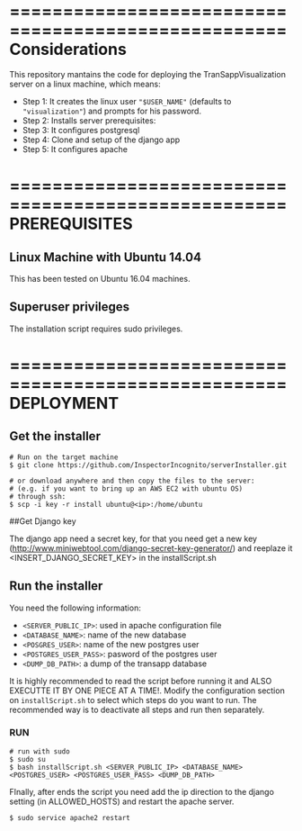 ====================================================
Considerations
====================================================

This repository mantains the code for deploying the TranSappVisualization server on a linux machine, which means:

- Step 1: It creates the linux user `"$USER_NAME"` (defaults to `"visualization"`) and prompts for his password.
- Step 2: Installs server prerequisites: 
- Step 3: It configures postgresql
- Step 4: Clone and setup of the django app
- Step 5: It configures apache


====================================================
PREREQUISITES
====================================================

## Linux Machine with Ubuntu 14.04

This has been tested on Ubuntu 16.04 machines.

## Superuser privileges

The installation script requires sudo privileges.


====================================================
DEPLOYMENT
====================================================

## Get the installer

```(bash)
# Run on the target machine
$ git clone https://github.com/InspectorIncognito/serverInstaller.git

# or download anywhere and then copy the files to the server:
# (e.g. if you want to bring up an AWS EC2 with ubuntu OS)
# through ssh:
$ scp -i key -r install ubuntu@<ip>:/home/ubuntu
```
##Get Django key

The django app need a secret key, for that you need get a new key (http://www.miniwebtool.com/django-secret-key-generator/) and reeplaze it
<INSERT_DJANGO_SECRET_KEY> in the installScript.sh


## Run the installer

You need the following information:
- `<SERVER_PUBLIC_IP>`: used in apache configuration file
- `<DATABASE_NAME>`: name of the new database
- `<POSGRES_USER>`: name of the new postgres user
- `<POSTGRES_USER_PASS>`: pasword of the postgres user 
- `<DUMP_DB_PATH>`: a dump of the transapp database


It is highly recommended to read the script before running it and ALSO EXECUTTE IT BY ONE PIECE AT A TIME!. Modify the configuration section on `installScript.sh` to select which steps do you want to run. The recommended way is to deactivate all steps and run then separately. 

### RUN

```(bash)
# run with sudo
$ sudo su
$ bash installScript.sh <SERVER_PUBLIC_IP> <DATABASE_NAME> <POSTGRES_USER> <POSTGRES_USER_PASS> <DUMP_DB_PATH>
```

FInally, after ends the script you need add the ip direction to the django setting (in ALLOWED_HOSTS) and restart the apache server.

```(bash)
$ sudo service apache2 restart
```
